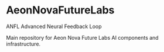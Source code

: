 # AeonNovaFutureLabs
ANFL
Advanced Neural Feedback Loop

Main repository for Aeon Nova Future Labs AI components and infrastructure.
